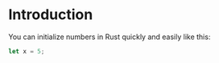 # Introduction

You can initialize numbers in Rust quickly and easily like this:
```rust
let x = 5;
```
